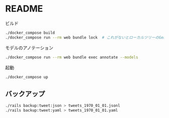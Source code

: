 # README

ビルド

```sh
./docker_compose build
./docker_compose run --rm web bundle lock  # これがないとローカルツリーのGemfile.lockが更新されない
```

モデルのアノテーション

```sh
./docker_compose run --rm web bundle exec annotate --models
```

起動

```sh
./docker_compose up
```

## バックアップ

```sh
./rails backup:tweet:json > tweets_1970_01_01.jsonl
./rails backup:tweet:yaml > tweets_1970_01_01.yaml
```
